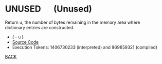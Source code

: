 # UNUSED &emsp; (Unused)
Return u, the number of bytes remaining in the memory area where dictionary entries are constructed.
* ( - u )
* [Source Code](../words/core_ext/Unused.cs)
* Execution Tokens: 1406730233 (interpreted) and 869859321 (compiled)


[BACK](builtins.md#Unused)
